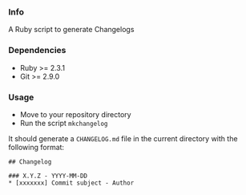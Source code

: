 ### Info

A Ruby script to generate Changelogs

### Dependencies

- Ruby >= 2.3.1
- Git >= 2.9.0

### Usage

- Move to your repository directory
- Run the script `mkchangelog`

It should generate a `CHANGELOG.md` file in the current directory with the following format:

```
## Changelog

### X.Y.Z - YYYY-MM-DD
* [xxxxxxx] Commit subject - Author
```
